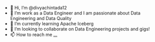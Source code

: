 - 👋 Hi, I’m @divyachintada12
- 👀 I’m work as a Data Engineer and I am passionate about Data Engineering and Data Quality
- 🌱 I’m currently learning Apache Iceberg
- 💞️ I’m looking to collaborate on Data Engineering projects and gigs!
- 📫 How to reach me [...](https://www.linkedin.com/in/divyachintada/)
<!---
divyachintada12/divyachintada12 is a ✨ special ✨ repository because its `README.md` (this file) appears on your GitHub profile.
You can click the Preview link to take a look at your changes.
--->
